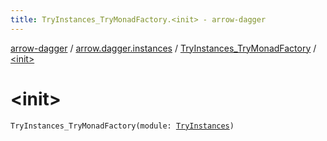 ```yaml
---
title: TryInstances_TryMonadFactory.<init> - arrow-dagger
---
```


[arrow-dagger](../../index.html) / [arrow.dagger.instances](../index.html) / [TryInstances_TryMonadFactory](index.html) / [&lt;init&gt;](./-init-.html)

# &lt;init&gt;

`TryInstances_TryMonadFactory(module: `[`TryInstances`](../-try-instances/index.html)`)`